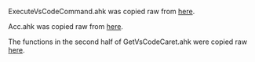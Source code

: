 ExecuteVsCodeCommand.ahk was copied raw from
[here](https://github.com/zero-plusplus/vscode-operate-from-autohotkey/blob/340867b69ba8554d80490fc323f7fa69c268eaf9/demo/lib/ExecuteVsCodeCommand.ahk).

Acc.ahk was copied raw from
[here](https://www.autohotkey.com/board/topic/77303-acc-library-ahk-l-updated-09272012/page-2#entry528450).

The functions in the second half of GetVsCodeCaret.ahk were copied raw
[here](https://www.autohotkey.com/boards/viewtopic.php?p=447147#p447147).